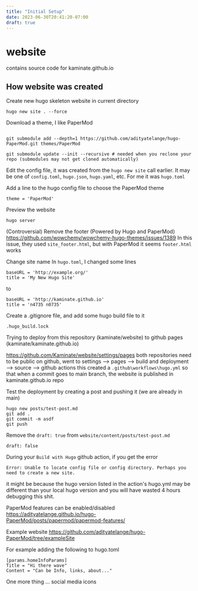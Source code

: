 ```yaml
---
title: "Initial Setup"
date: 2023-06-30T20:41:20-07:00
draft: true
---
```


# website

contains source code for kaminate.github.io


## How website was created


Create new hugo skeleton website in current directory
```
hugo new site . --force

```


Download a theme, I like PaperMod
```

git submodule add --depth=1 https://github.com/adityatelange/hugo-PaperMod.git themes/PaperMod

git submodule update --init --recursive # needed when you reclone your repo (submodules may not get cloned automatically)
```

Edit the config file, it was created from the `hugo new site` call
earlier. It may be one of `config.toml`, `hugo.json`, `hugo.yaml`, etc.
For me it was `hugo.toml`

Add a line to the hugo config file to choose the PaperMod theme
```
theme = 'PaperMod'
```

Preview the website
```
hugo server
```

(Controversial) Remove the footer (Powered by Hugo and PaperMod)
https://github.com/wowchemy/wowchemy-hugo-themes/issues/1389
In this issue, they used `site_footer.html`, but with PaperMod it seems
`footer.html` works


Change site name
In `hugo.toml`, I changed some lines
```
baseURL = 'http://example.org/'
title = 'My New Hugo Site'
```
to
```
baseURL = 'http://kaminate.github.io'
title = 'n4735 n0735'
```


Create a .gitignore file, and add some hugo build file to it
```
.hugo_build.lock
```

Trying to deploy from this repository (kaminate/website)
to github pages (kaminate/kaminate.github.io)

https://github.com/Kaminate/website/settings/pages
both repositories need to be public
on github, went to settings --> pages --> build and deployment --> source --> github actions
this created a `.github\workflows\hugo.yml` so that when a commit goes to main branch, the website is published in kaminate.github.io repo

Test the deployment by creating a post and pushing it (we are already in main)
```
hugo new posts/test-post.md
git add .
git commit -m asdf
git push
```

Remove the `draft: true` from `website/content/posts/test-post.md`
```
draft: false
```

During your `Build with Hugo` github action, if you get the error
```
Error: Unable to locate config file or config directory. Perhaps you need to create a new site.
```
it might be because the hugo version listed in the action's hugo.yml may be different than your local hugo version and you will have wasted 4 hours debugging this shit.


PaperMod features can be enabled/disabled
https://adityatelange.github.io/hugo-PaperMod/posts/papermod/papermod-features/

Example website
https://github.com/adityatelange/hugo-PaperMod/tree/exampleSite

For example adding the following to hugo.toml
```
[params.homeInfoParams]
Title = "Hi there wave"
Content = "Can be Info, links, about..."
```

One more thing ...
social media icons


